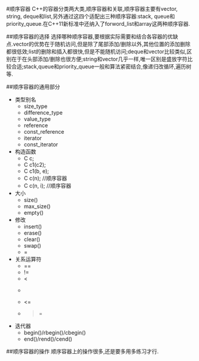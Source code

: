 #顺序容器
C++的容器分类两大类,顺序容器和关联,顺序容器主要有vector, string, deque和list,另外通过这四个适配出三种顺序容器:stack, queue和priority_queue.在C++11新标准中还纳入了forword_list和array这两种顺序容器.

##顺序容器的选择
选择哪种顺序容器,要根据实际需要和结合各容器的优缺点.vector的优势在于随机访问,但是除了尾部添加/删除以外,其他位置的添加删除都很低效;list的删除和插入都很快,但是不能随机访问;deque和vector比较类似,区别在于在头部添加/删除也很方便;string和vector几乎一样,唯一区别是盛放字符比较合适;stack,queue和priority_queue一般和算法紧密结合,像递归改循环,遍历树等.

##顺序容器的通用部分
*	类型别名
	*	size_type
	*	difference_type
	*	value_type
	*	reference
	*	const_reference
	*	iterator
	*	const_iterator
*	构造函数
	*	C c;
	*	C c1(c2);
	*	C c1(b, e);
	*	C c(n); //顺序容器
	*	C c(n, i); //顺序容器
*	大小
	*	size()
	*	max_size()
	*	empty()
*	修改
	*	insert()
	*	erase()
	*	clear()
	*	swap()
	*	=
*	关系运算符
	*	==
	*	!=
	*	<
	*	>
	*	<=
	*	>=
*	迭代器
	*	begin()/rbegin()/cbegin()
	*	end()/rend()/cend()

##顺序容器的操作
顺序容器上的操作很多,还是要多用多练习才行.
